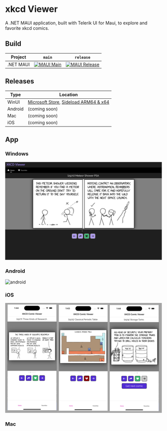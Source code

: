 # xkcd Viewer

A .NET MAUI application, built with Telerik UI for Maui, to explore and favorite xkcd comics.

## Build

| Project | `main` | `release` |
|---------|--------|-----------|
| .NET MAUI | [![MAUI Main](https://github.com/LanceMcCarthy/XkcdViewer/actions/workflows/main.yml/badge.svg)](https://github.com/LanceMcCarthy/XkcdViewer/actions/workflows/main.yml) | [![MAUI Release](https://github.com/LanceMcCarthy/XkcdViewer/actions/workflows/release.yml/badge.svg)](https://github.com/LanceMcCarthy/XkcdViewer/actions/workflows/release.yml) |

## Releases

| Type | Location |
|------|----------|
| WinUI | [Microsoft Store](https://apps.microsoft.com/detail/9pmckht7m93p?hl=en-us&gl=US), [Sideload ARM64 & x64](https://github.com/LanceMcCarthy/XkcdViewer/releases) |
| Android | (coming soon) |
| Mac | (coming soon) |
| iOS | (coming soon) |

## App

### Windows

![winui](.images/winui/xkcd_screenshot1.png)

### Android

![android](https://github.com/user-attachments/assets/8524015d-15e1-4d47-b998-199c7ebbe29b)

### iOS

![all ios](.images/ios/all.png)

### Mac

